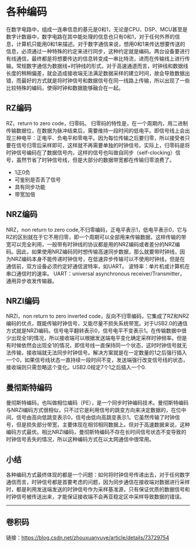 # 各种编码
在数字电路中，组成一连串信息的基元是0和1，无论是CPU、DSP、MCU甚至是数字计数器中，数字电路在其中能处理的信息也只有0和1，对于任何外界的信息，计算机只能用0和1来描述。对于数字通信来说，想用0和1来传达想要传送的信息，必须通过一种特殊的约定来进行同步，这种约定就是编码。两台设备要进行有线通信，最终都是将想要传达的信息转变成一串比特流，进而在传输线上进行传输。常规数字通信为数据线+时钟线的形式，对于高速通道而言，时钟线和数据线长度的稍稍偏差，就会造成接收端无法满足数据采样的建立时间，故会导致数据出错，而最好的方式就是将时钟信号和数据信号在同一线路上传输，所以出现了一些比较特殊的编码，使得时钟和数据能够融合在一起。
## RZ编码
RZ，return to zero code，归零码。
归零码的特性是，在一个周期内，用二进制传输数据位，在数据为脉冲结束后，需要维持一段时间的低电平。即信号线上会出现三种电平：正电平、负电平和零电平。因为每位传输之后要归零，所以接受者只要在信号归零后采样即可，这样就不再需要单独的时钟信号。实际上，归零码是将时钟信号编码在了数据信号内，这样的信号也叫做自同步（self-clocking）信号，虽然节省了时钟信号线，但是大部分的数据带宽都在传输归零浪费了。
- 1正0负
- 可鉴别是否丢了信号
- 具有同步功能
- 带宽加倍
## NRZ编码
NRZ，non return to zero code,不归零编码，正电平表示1，低电平表示0，它与RZ的区别就在于它不用归零，即一个周期可以全部用来传输数据，这样传输的带宽可以完全利用，一般带有时钟线的协议都是用的NRZ编码或者差分的NRZ编码。因此，如果使用NRZ编码同时想传输高速同步数据，那么就要带时钟线，因为NRZ编码本身不能传递时钟信号，在低速异步传输可以不使用时钟线，但是在通信前，双方设备必须约定好通信波特率，如UART。
波特率：单片机或计算机在串口通信时的速率。
UART：universal asynchronous receiver/Transmitter，通用异步收发传输器。
## NRZI编码
NRZI，non return to zero inverted code，反向不归零编码，它集成了RZ和NRZ编码的优点，既能传输时钟信号，又能尽量不损失系统带宽。对于USB2.0的通信方式就是NRZI编码。信号电平翻转表示0，信号电平不变表示1。在传输数据中很少出现全1的情况，所以接收端可以根据发送端电平变化确定采样时钟频率。但是有时候依然会出现全1的情况，即信号线一直保持同一个状态，这时时钟信号就无法传输，接收端就无法同步时钟信号。解决方案就是在一定数量的1之后强行插入一个0，如果信号线状态一直持续一段时间不变，发送端强行改变信号线的状态，接收端则只需忽略这个变化。USB2.0规定7个1之后插入一个0.
## 曼彻斯特编码
曼彻斯特编码，也叫做相位编码（PE），是一个同步时钟编码技术。曼彻斯特编码与NRZI编码方式很相似，只不过它是利用信号的跳变方向来决定数据的，在位中间，信号由高向低跳变表示0，信号由低向高跳变表示1。它虽然传输了时钟信号，但是损失部分带宽，主要体现在相邻相同数据上。但对于高速数据来说，这种编码方式最优。相比NRZI编码，曼彻斯特编码不存在长时间信号状态不变导致的时钟信号丢失的情况，所以这种编码方式在以太网通信中很常用。
## 小结
各种编码方式最终体现的都是一个问题：如何将时钟信号传递出去，对于任何数字通信而言，时钟信号都是首要考虑的问题，因为同步通信在接收端对数据进行采样时，都是利用发送端发送的时钟信号作为采样基准源，只有保证优质的数据信号和时钟信号被传送出来，才能保证接收端不会再亚稳定区中采样导致数据的错误。

***
## 卷积码
链接：https://blog.csdn.net/zhouxuanyuye/article/details/73729754

